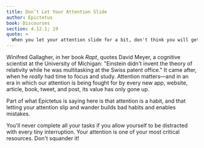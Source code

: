 ```yaml
---
title: Don’t Let Your Attention Slide
author: Epictetus
book: Discourses
section: 4.12.1; 19
quote: >
  When you let your attention slide for a bit, don't think you will get back a grip on it whenever you wish—instead, bear in mind that because of today's mistake everything that follows will be necessarily worse...Is it possible to be free from error? Not by any means, but it is possible to be a person always stretching to avoid error. For we must be content to at least escape a few mistakes by never letting our attention slide.
---
```


Winifred Gallagher, in her book _Rapt_, quotes David Meyer, a cognitive scientist at the University of Michigan: "Einstein didn't invent the theory of relativity while he was multitasking at the Swiss patent office." It came after, when he _really_ had time to focus and study. Attention matters—and in an era in which our attention is being fought for by every new app, website, article, book, tweet, and post, its value has only gone up.

Part of what Epictetus is saying here is that attention is a habit, and that letting your attention slip and wander builds bad habits and enables mistakes.

You'll never complete all your tasks if you allow yourself to be distracted with every tiny interruption. Your attention is one of your most critical resources. Don't squander it!
